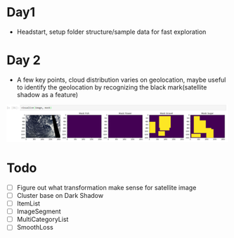 # Day1

- Headstart, setup folder structure/sample data for fast exploration

# Day 2
* A few key points, cloud distribution varies on geolocation, maybe useful to identify the geolocation by recognizing the black mark(satellite shadow as a feature)

![Image Sample](img/2019-08-31-12-25-08.png)

# Todo
- [ ] Figure out what transformation make sense for satellite image
- [ ] Cluster base on Dark Shadow
- [ ]  ItemList
- [ ]  ImageSegment
- [ ]  MultiCategoryList
- [ ]  SmoothLoss
